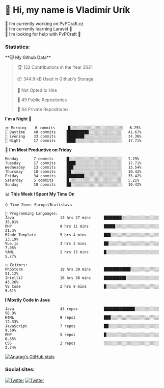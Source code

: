 <h1> 👋 Hi, my name is Vladimír Urík</h1>
<p>
 🔭 I’m currently working on PvPCraft.cz<br>
 🌱 I’m currently learning Laravel 💙<br>
 🤔 I’m looking for help with PvPCraft 💝<br>
</p>
<h3>Statistics:</h3>
<!--START_SECTION:waka-->
**🐱 My Github Data** 

> 🏆 132 Contributions in the Year 2021
 > 
> 📦 344.9 kB Used in Github's Storage 
 > 
> 🚫 Not Opted to Hire
 > 
> 📜 49 Public Repositories 
 > 
> 🔑 64 Private Repositories  
 > 
**I'm a Night 🦉** 

```text
🌞 Morning    6 commits      █░░░░░░░░░░░░░░░░░░░░░░░░   6.25% 
🌆 Daytime    40 commits     ██████████░░░░░░░░░░░░░░░   41.67% 
🌃 Evening    33 commits     ████████░░░░░░░░░░░░░░░░░   34.38% 
🌙 Night      17 commits     ████░░░░░░░░░░░░░░░░░░░░░   17.71%

```
📅 **I'm Most Productive on Friday** 

```text
Monday       7 commits      █░░░░░░░░░░░░░░░░░░░░░░░░   7.29% 
Tuesday      17 commits     ████░░░░░░░░░░░░░░░░░░░░░   17.71% 
Wednesday    13 commits     ███░░░░░░░░░░░░░░░░░░░░░░   13.54% 
Thursday     10 commits     ██░░░░░░░░░░░░░░░░░░░░░░░   10.42% 
Friday       34 commits     ████████░░░░░░░░░░░░░░░░░   35.42% 
Saturday     5 commits      █░░░░░░░░░░░░░░░░░░░░░░░░   5.21% 
Sunday       10 commits     ██░░░░░░░░░░░░░░░░░░░░░░░   10.42%

```


📊 **This Week I Spent My Time On** 

```text
⌚︎ Time Zone: Europe/Bratislava

💬 Programming Languages: 
Java                     13 hrs 27 mins      ████████░░░░░░░░░░░░░░░░░   35.01% 
PHP                      8 hrs 11 mins       █████░░░░░░░░░░░░░░░░░░░░   21.3% 
Blade Template           5 hrs 4 mins        ███░░░░░░░░░░░░░░░░░░░░░░   13.19% 
Vue.js                   3 hrs 3 mins        ██░░░░░░░░░░░░░░░░░░░░░░░   7.95% 
YAML                     2 hrs 13 mins       █░░░░░░░░░░░░░░░░░░░░░░░░   5.77%

🔥 Editors: 
PhpStorm                 19 hrs 39 mins      ████████████░░░░░░░░░░░░░   51.12% 
IntelliJ                 16 hrs 38 mins      ██████████░░░░░░░░░░░░░░░   43.26% 
VS Code                  2 hrs 9 mins        █░░░░░░░░░░░░░░░░░░░░░░░░   5.61%

```

**I Mostly Code in Java** 

```text
Java                     43 repos            ██████████████░░░░░░░░░░░   58.9% 
HTML                     9 repos             ███░░░░░░░░░░░░░░░░░░░░░░   12.33% 
JavaScript               7 repos             ██░░░░░░░░░░░░░░░░░░░░░░░   9.59% 
PHP                      5 repos             █░░░░░░░░░░░░░░░░░░░░░░░░   6.85% 
CSS                      2 repos             ░░░░░░░░░░░░░░░░░░░░░░░░░   2.74%

```



<!--END_SECTION:waka-->

[![Anurag's GitHub stats](https://github-readme-stats.vercel.app/api?username=vladimir-urik)](https://github.com/anuraghazra/github-readme-stats)

<h3>Social sites:</h3>
<p><a href="https://twitter.com/GGGEDR" target="_blank"><img alt="Twitter" src="https://img.shields.io/badge/twitter-%231DA1F2.svg?&style=for-the-badge&logo=twitter&logoColor=white" /></a> <a href="https://www.reddit.com/user/GGGEDR" target="_blank"><img alt="Twitter" src="https://img.shields.io/badge/reddit-%23FE6262.svg?&style=for-the-badge&logo=reddit&logoColor=white" /></a>
</p>
